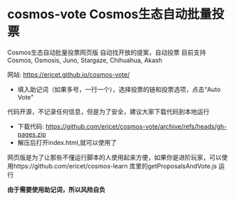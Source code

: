 # cosmos-vote Cosmos生态自动批量投票

Cosmos生态自动批量投票网页版 自动找开放的提案，自动投票 目前支持Cosmos, Osmosis, Juno, Stargaze, Chihuahua, Akash

网站: https://ericet.github.io/cosmos-vote/
* 填入助记词（如果多号，一行一个），选择投票的链和投票选项，点击“Auto Vote"

代码开源，不记录任何信息，但是为了安全，建议大家下载代码到本地运行
* 下载代码: https://github.com/ericet/cosmos-vote/archive/refs/heads/gh-pages.zip
* 解压后打开index.html,就可以使用了

网页版是为了让那些不懂运行脚本的人使用起来方便，如果你是进阶玩家，可以使用https://github.com/ericet/cosmos-learn 库里的getProposalsAndVote.js 运行

**由于需要使用助记词，所以风险自负**
